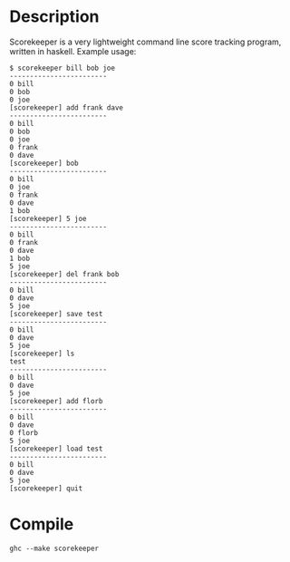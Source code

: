 # Description

Scorekeeper is a very lightweight command line score tracking program, written in haskell.
Example usage:
```
$ scorekeeper bill bob joe
------------------------
0 bill
0 bob
0 joe
[scorekeeper] add frank dave
------------------------
0 bill
0 bob
0 joe
0 frank
0 dave
[scorekeeper] bob
------------------------
0 bill
0 joe
0 frank
0 dave
1 bob
[scorekeeper] 5 joe
------------------------
0 bill
0 frank
0 dave
1 bob
5 joe
[scorekeeper] del frank bob
------------------------
0 bill
0 dave
5 joe
[scorekeeper] save test
------------------------
0 bill
0 dave
5 joe
[scorekeeper] ls
test
------------------------
0 bill
0 dave
5 joe
[scorekeeper] add florb
------------------------
0 bill
0 dave
0 florb
5 joe
[scorekeeper] load test
------------------------
0 bill
0 dave
5 joe
[scorekeeper] quit
```

# Compile

`ghc --make scorekeeper`
